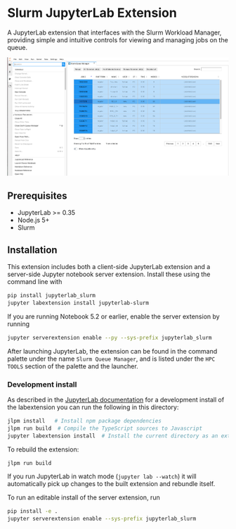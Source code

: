 # Slurm JupyterLab Extension

A JupyterLab extension that interfaces with the Slurm Workload Manager, 
providing simple and intuitive controls for viewing and managing jobs on the queue.

![Slurm Extension](./docs/images/slurm.png)

## Prerequisites

* JupyterLab >= 0.35
* Node.js 5+
* Slurm


## Installation

This extension includes both a client-side JupyterLab extension and a server-side
Jupyter notebook server extension. Install these using the command line with

```bash
pip install jupyterlab_slurm
jupyter labextension install jupyterlab-slurm
```

If you are running Notebook 5.2 or earlier, enable the server extension by running

```bash
jupyter serverextension enable --py --sys-prefix jupyterlab_slurm
```

After launching JupyterLab, the extension can be found in the command palette under
the name ```Slurm Queue Manager```, and is listed under the ```HPC TOOLS``` section
of the palette and the launcher.


### Development install

As described in the [JupyterLab documentation](https://jupyterlab.readthedocs.io/en/stable/developer/extension_dev.html#extension-authoring) for a development install of the labextension you can run the following in this directory:

```bash
jlpm install   # Install npm package dependencies
jlpm run build  # Compile the TypeScript sources to Javascript
jupyter labextension install  # Install the current directory as an extension
```

To rebuild the extension:

```bash
jlpm run build
```

If you run JupyterLab in watch mode (`jupyter lab --watch`) it will automatically pick
up changes to the built extension and rebundle itself.

To run an editable install of the server extension, run

```bash
pip install -e .
jupyter serverextension enable --sys-prefix jupyterlab_slurm
```